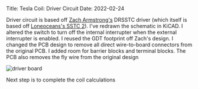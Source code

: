 Title: Tesla Coil: Driver Circuit
Date: 2022-02-24

Driver circuit is based off [Zach Armstrong's](https://hackaday.io/project/182391-the-easy-powerful-solid-state-tesla-coil) DRSSTC driver (which itself is based off [Loneoceans's SSTC 2](https://www.loneoceans.com/labs/sstc2/sstc2schematicv10.jpg)).  I've redrawn the schematic in KiCAD.  I altered the switch to turn off the internal interrupter when the external interrupter is enabled.  I reused the GDT footprint off Zach's design.  I changed the PCB design to remove all direct wire-to-board connectors from the original PCB.  I added room for barrier blocks and terminal blocks.  The PCB also removes the fly wire from the original design

![driver board]({attach}images/tesla-coil-driver-model.webp)

Next step is to complete the coil calculations